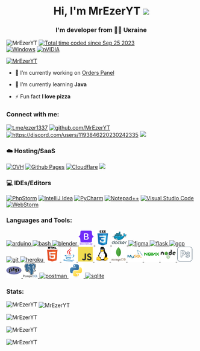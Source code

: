 <h1 align="center">Hi, I'm MrEzerYT <img src="https://user-images.githubusercontent.com/42378118/110234147-e3259600-7f4e-11eb-95be-0c4047144dea.gif" width="30"></h1>
<h3 align="center">I'm developer from 💙💛 Uкraine</h3>

<p align="left"> <img src="https://komarev.com/ghpvc/?username=MrEzerYT&label=Profile%20views&color=0e75b6&style=flat" alt="MrEzerYT" />
<a href="https://wakatime.com/@767dab1f-3bfb-423d-bbf9-cc78e2a9b345"><img src="https://wakatime.com/badge/user/767dab1f-3bfb-423d-bbf9-cc78e2a9b345.svg" alt="Total time coded since Sep 25 2023" /></a><br>
<a href="#"><img src="https://img.shields.io/badge/Windows%2011-%230079d5.svg?style=for-the-badge&logo=Windows%2011&logoColor=white" alt="Windows"></a>
<a href="#"><img src="https://img.shields.io/badge/nVIDIA-%2376B900.svg?style=for-the-badge&logo=nVIDIA&logoColor=white" alt="nVIDIA"></a>
 </p>

<p align="left"> <a href="https://github.com/ryo-ma/github-profile-trophy"><img src="https://github-profile-trophy.vercel.app/?username=MrEzerYT&theme=discord" alt="MrEzerYT" /></a> </p>

- 🔭 I’m currently working on [Orders Panel](https://github.com/MrEzerYT/orders-panel)

- 🌱 I’m currently learning **Java**

- ⚡ Fun fact **I love pizza**

<h3 align="left">Connect with me:</h3>
<p align="left">
<a href="https://t.me/ezer1337"><img src="https://img.shields.io/badge/Telegram-2CA5E0?style=for-the-badge&logo=telegram&logoColor=white" alt="t.me/ezer1337"></a>
<a href="https://github.com/MrEzerYT"><img src="https://img.shields.io/badge/GitHub-100000?style=for-the-badge&logo=github&logoColor=white" alt="github.com/MrEzerYT"></a>
<a href="https://discord.com/users/1193846220230242335"><img src="https://img.shields.io/badge/Discord-7289DA?style=for-the-badge&logo=discord&logoColor=white" alt="https://discord.com/users/1193846220230242335"></a>
<a href="mailto:ezer@mrezer.ru"><img src="https://img.shields.io/badge/Gmail-D14836?style=for-the-badge&logo=gmail&logoColor=white"></a>
</p>

<h3 align="left">☁️ Hosting/SaaS</h3>
<p align="left">
<a href="https://www.ovhcloud.com/en/"><img src="https://img.shields.io/badge/ovh-%23123F6D.svg?style=for-the-badge&logo=ovh&logoColor=#123F6D" alt="OVH"></a>
<a href="https://pages.github.com/"><img src="https://img.shields.io/badge/github%20pages-121013?style=for-the-badge&logo=github&logoColor=white" alt="Github Pages"></a>
<a href="https://www.cloudflare.com/"><img src="https://img.shields.io/badge/Cloudflare-F38020?style=for-the-badge&logo=Cloudflare&logoColor=white" alt="Cloudflare"></a>
<a href="https://vercel.app/"><img src="https://img.shields.io/badge/vercel-%23000000.svg?style=for-the-badge&logo=vercel&logoColor=white"></a>
</p>

<h3 align="left">💻 IDEs/Editors</h3>
<p align="left">
<a href="https://www.jetbrains.com/ru-ru/phpstorm/"><img src="https://img.shields.io/badge/phpstorm-143?style=for-the-badge&logo=phpstorm&logoColor=black&color=black&labelColor=darkorchid" alt="PhpStorm"></a>
<a href="https://www.jetbrains.com/ru-ru/idea/"><img src="https://img.shields.io/badge/IntelliJIDEA-000000.svg?style=for-the-badge&logo=intellij-idea&logoColor=white" alt="IntelliJ Idea"></a>
<a href="https://www.jetbrains.com/ru-ru/pycharm/"><img src="https://img.shields.io/badge/pycharm-143?style=for-the-badge&logo=pycharm&logoColor=black&color=black&labelColor=green" alt="PyCharm"></a>
<a href="https://notepad-plus-plus.org/"><img src="https://img.shields.io/badge/Notepad++-90E59A.svg?style=for-the-badge&logo=notepad%2b%2b&logoColor=black" alt="Notepad++"></a>
<a href="https://code.visualstudio.com/"><img src="https://img.shields.io/badge/Visual%20Studio%20Code-0078d7.svg?style=for-the-badge&logo=visual-studio-code&logoColor=white" alt="Visual Studio Code"></a>
<a href="https://www.jetbrains.com/ru-ru/webstorm/"><img src="https://img.shields.io/badge/webstorm-143?style=for-the-badge&logo=webstorm&logoColor=white&color=black" alt="WebStorm"></a>
</p>

<h3 align="left">Languages and Tools:</h3>
<p align="left"> <a href="https://www.arduino.cc/" target="_blank" rel="noreferrer"> <img src="https://cdn.worldvectorlogo.com/logos/arduino-1.svg" alt="arduino" width="40" height="40"/> </a> <a href="https://www.gnu.org/software/bash/" target="_blank" rel="noreferrer"> <img src="https://www.vectorlogo.zone/logos/gnu_bash/gnu_bash-icon.svg" alt="bash" width="40" height="40"/> </a> <a href="https://www.blender.org/" target="_blank" rel="noreferrer"> <img src="https://download.blender.org/branding/community/blender_community_badge_white.svg" alt="blender" width="40" height="40"/> </a> <a href="https://getbootstrap.com" target="_blank" rel="noreferrer"> <img src="https://raw.githubusercontent.com/devicons/devicon/master/icons/bootstrap/bootstrap-plain-wordmark.svg" alt="bootstrap" width="40" height="40"/> </a> <a href="https://www.w3schools.com/css/" target="_blank" rel="noreferrer"> <img src="https://raw.githubusercontent.com/devicons/devicon/master/icons/css3/css3-original-wordmark.svg" alt="css3" width="40" height="40"/> </a> <a href="https://www.docker.com/" target="_blank" rel="noreferrer"> <img src="https://raw.githubusercontent.com/devicons/devicon/master/icons/docker/docker-original-wordmark.svg" alt="docker" width="40" height="40"/> </a> <a href="https://www.figma.com/" target="_blank" rel="noreferrer"> <img src="https://www.vectorlogo.zone/logos/figma/figma-icon.svg" alt="figma" width="40" height="40"/> </a> <a href="https://flask.palletsprojects.com/" target="_blank" rel="noreferrer"> <img src="https://www.vectorlogo.zone/logos/pocoo_flask/pocoo_flask-icon.svg" alt="flask" width="40" height="40"/> </a> <a href="https://cloud.google.com" target="_blank" rel="noreferrer"> <img src="https://www.vectorlogo.zone/logos/google_cloud/google_cloud-icon.svg" alt="gcp" width="40" height="40"/> </a> <a href="https://git-scm.com/" target="_blank" rel="noreferrer"> <img src="https://www.vectorlogo.zone/logos/git-scm/git-scm-icon.svg" alt="git" width="40" height="40"/> </a> <a href="https://heroku.com" target="_blank" rel="noreferrer"> <img src="https://www.vectorlogo.zone/logos/heroku/heroku-icon.svg" alt="heroku" width="40" height="40"/> </a> <a href="https://www.w3.org/html/" target="_blank" rel="noreferrer"> <img src="https://raw.githubusercontent.com/devicons/devicon/master/icons/html5/html5-original-wordmark.svg" alt="html5" width="40" height="40"/> </a> <a href="https://www.java.com" target="_blank" rel="noreferrer"> <img src="https://raw.githubusercontent.com/devicons/devicon/master/icons/java/java-original.svg" alt="java" width="40" height="40"/> </a> <a href="https://developer.mozilla.org/en-US/docs/Web/JavaScript" target="_blank" rel="noreferrer"> <img src="https://raw.githubusercontent.com/devicons/devicon/master/icons/javascript/javascript-original.svg" alt="javascript" width="40" height="40"/> </a> <a href="https://www.linux.org/" target="_blank" rel="noreferrer"> <img src="https://raw.githubusercontent.com/devicons/devicon/master/icons/linux/linux-original.svg" alt="linux" width="40" height="40"/> </a> <a href="https://www.mongodb.com/" target="_blank" rel="noreferrer"> <img src="https://raw.githubusercontent.com/devicons/devicon/master/icons/mongodb/mongodb-original-wordmark.svg" alt="mongodb" width="40" height="40"/> </a> <a href="https://www.mysql.com/" target="_blank" rel="noreferrer"> <img src="https://raw.githubusercontent.com/devicons/devicon/master/icons/mysql/mysql-original-wordmark.svg" alt="mysql" width="40" height="40"/> </a> <a href="https://www.nginx.com" target="_blank" rel="noreferrer"> <img src="https://raw.githubusercontent.com/devicons/devicon/master/icons/nginx/nginx-original.svg" alt="nginx" width="40" height="40"/> </a> <a href="https://nodejs.org" target="_blank" rel="noreferrer"> <img src="https://raw.githubusercontent.com/devicons/devicon/master/icons/nodejs/nodejs-original-wordmark.svg" alt="nodejs" width="40" height="40"/> </a> <a href="https://www.photoshop.com/en" target="_blank" rel="noreferrer"> <img src="https://raw.githubusercontent.com/devicons/devicon/master/icons/photoshop/photoshop-line.svg" alt="photoshop" width="40" height="40"/> </a> <a href="https://www.php.net" target="_blank" rel="noreferrer"> <img src="https://raw.githubusercontent.com/devicons/devicon/master/icons/php/php-original.svg" alt="php" width="40" height="40"/> </a> <a href="https://www.postgresql.org" target="_blank" rel="noreferrer"> <img src="https://raw.githubusercontent.com/devicons/devicon/master/icons/postgresql/postgresql-original-wordmark.svg" alt="postgresql" width="40" height="40"/> </a> <a href="https://postman.com" target="_blank" rel="noreferrer"> <img src="https://www.vectorlogo.zone/logos/getpostman/getpostman-icon.svg" alt="postman" width="40" height="40"/> </a> <a href="https://www.python.org" target="_blank" rel="noreferrer"> <img src="https://raw.githubusercontent.com/devicons/devicon/master/icons/python/python-original.svg" alt="python" width="40" height="40"/> </a> <a href="https://www.sqlite.org/" target="_blank" rel="noreferrer"> <img src="https://www.vectorlogo.zone/logos/sqlite/sqlite-icon.svg" alt="sqlite" width="40" height="40"/> </a> </p>

<h3 align="left">Stats:</h3>

<p><img align="left" src="https://github-readme-stats.vercel.app/api/top-langs?username=MrEzerYT&show_icons=true&locale=en&layout=compact&theme=radical" alt="MrEzerYT" /></p>

<p>&nbsp;<img align="center" src="https://github-readme-stats.vercel.app/api?username=MrEzerYT&show_icons=true&locale=en&theme=radical" alt="MrEzerYT" /></p>

<p><img align="center" src="https://github-readme-streak-stats.herokuapp.com/?user=MrEzerYT&theme=radical" alt="MrEzerYT" /></p>

<p><img align="center" src="https://lanyard.cnrad.dev/api/1193846220230242335?theme=dark&bg=36393f" alt="MrEzerYT" /></p>

<p><img align="center" src="https://github-readme-stats.vercel.app/api/wakatime?username=MrEzer&show_icons=true&locale=ru&theme=radical" alt="MrEzerYT" /></p>
